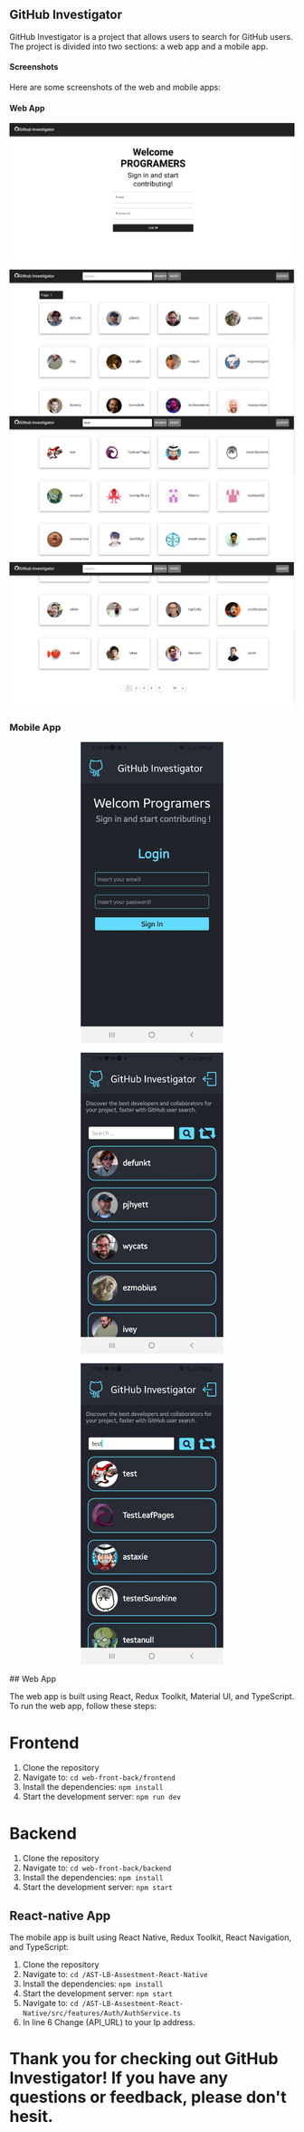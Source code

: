 ## GitHub Investigator
GitHub Investigator is a project that allows users to search for GitHub users. The project is divided into two sections: a web app and a mobile app. 
#### Screenshots
Here are some screenshots of the web and mobile apps:
#### Web App

 <img src="Screenshots/Screenshot_web_login.png" width="auto" height="auto">

 <img src="Screenshots/Screenshot_1_home.png" width="auto" height="auto">

 <img src="Screenshots/Screenshot_2_home.png" width="auto" height="auto">

 <img src="Screenshots/Screenshot_3_.png" width="auto" height="auto">


### Mobile App


 <p align="center">
 <img src="Screenshots/Screenshot_login_Expo_Go.jpg" width="50%" > 
</p>
 <p align="center">
 <img src="Screenshots/Screenshot_home_Expo_Go.jpg" width="50%" height="auto"> 

</p>
 <p align="center">
 <img src="Screenshots/Screensho-test_Expo_Go.jpg" width="50%" height="auto">
</p>
## Web App

The web app is built using React, Redux Toolkit, Material UI, and TypeScript. To run the web app, follow these steps:
# Frontend

1. Clone the repository
2. Navigate to: `cd web-front-back/frontend`
3. Install the dependencies: `npm install`
4. Start the development server: `npm run dev`

# Backend

1. Clone the repository
2. Navigate to: `cd web-front-back/backend`
3. Install the dependencies: `npm install`
4. Start the development server: `npm start`

## React-native App

The mobile app is built using React Native, Redux Toolkit, React Navigation, and TypeScript:

1. Clone the repository
2. Navigate to: `cd /AST-LB-Assestment-React-Native`
3. Install the dependencies: `npm install`
4. Start the development server: `npm start`
5. Navigate to: `cd /AST-LB-Assestment-React-Native/src/features/Auth/AuthService.ts`
6. In line 6 Change (API_URL) to your Ip address.



# Thank you for checking out GitHub Investigator! If you have any questions or feedback, please don't hesit.
